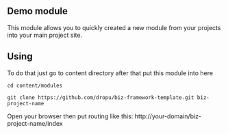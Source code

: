 ## Demo module

This module allows you to quickly created a new module from your projects into your main project site.


## Using

To do that just go to content directory after that put this module into here


```
cd content/modules

git clone https://github.com/dropu/biz-framework-template.git biz-project-name

```

Open your browser then put routing like this: http://your-domain/biz-project-name/index